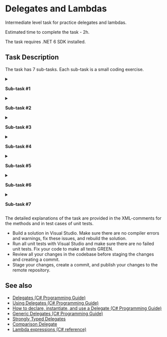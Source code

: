 # Delegates and Lambdas

Intermediate level task for practice delegates and lambdas. 

Estimated time to complete the task - 2h.  

The task requires .NET 6 SDK installed.   

## Task Description

The task has 7 sub-tasks. Each sub-task is a small coding exercise.

<details>
<summary>

**Sub-task #1**

</summary>
      
- Open the [FunctionExtensions.cs](Delegates/FunctionExtensions.cs) file.

- Implement a generic `GenerateProgression` method that generates a sequence of the elements of type T using the following recurrent formula: 

   $`x_1=a, x_{n+1}=f(x_n), n = 1, 2, ...`$

   The count of requested elements is defined by the given number.
  
- [Arithmetic](https://www.wikiwand.com/en/Arithmetic_progression) and [geometric](https://www.wikiwand.com/en/Geometric_progression) progressions are used as test sequences.

</details>

<details>
<summary>

**Sub-task #2**

</summary>

- Open the [FunctionExtensions.cs](Delegates/FunctionExtensions.cs) file.

- Implement a generic `GenerateProgression` method which generates a sequence of the elements of type T using the following recurrent formula: 

   $`x_1=a, x_{n+1}=f(x_n), n = 1, 2, ...`$

   The count of requested elements is defined by the condition.

- [Arithmetic](https://www.wikiwand.com/en/Arithmetic_progression) and [geometric](https://www.wikiwand.com/en/Geometric_progression) progressions are used as test sequences.

</details>

<details>
<summary>

**Sub-task #3**

</summary>

- Open the [FunctionExtensions.cs](Delegates/FunctionExtensions.cs) file.

- Implement a generic `GetElement` method which generates a `n`s element of the sequence using the following recurrent formula: 
   
   $`x_1=a, x_{n+1}=f(x_n), n = 1, 2, ...`$

- [Arithmetic](https://www.wikiwand.com/en/Arithmetic_progression) and [geometric](https://www.wikiwand.com/en/Geometric_progression) progressions are used as test sequences.

</details>

<details>
<summary>

**Sub-task #4**

</summary>

- Open the [FunctionExtensions.cs](Delegates/FunctionExtensions.cs) file.

- Implement a generic `Calculate` method which calculates a `value` as a composition of sequentially executed binary operation $`operation(x, y)`$ on the elements of the sequence by the rule:

   $`value = operation(x_1, x_2)`$, $`value = operation(value, x_3)`$,  ... , $`value = operation(value, x_n)`$

- The elements of the sequence are generated by recurrent formula: 
   
   $`x_1=a, x_{n+1}=f(x_n), n = 1, 2, ...`$

   The count of requested elements for the calculation is defined by the given number.

- [Arithmetic](https://www.wikiwand.com/en/Arithmetic_progression) and [geometric](https://www.wikiwand.com/en/Geometric_progression) progressions are used as test sequences.

- Multiplication and addition operations are used as test operations.

</details>

<details>
<summary>

**Sub-task #5**

</summary>

- Open the [FunctionExtensions.cs](Delegates/FunctionExtensions.cs) file.

- Implement a generic `GenerateSequence` method which generates a sequence of the elements of type T using the following recurrent formula: 

   $`x_1 = a, x_2 = b, x_{n+1}=f(x_n, x_{n - 1}), n = 2, 3, ...`$

   The count of requested elements is defined by the given number.
     
- The following sequences are used as test sequences.

   $`x_1 = 1, x_2 = 1, x_{n + 1} = x_n +  x_{n - 1}, n = 2, 3, ...`$, where T - integer type;     
   $`x_1 = 1, x_2 = 2, x_{n + 1} = 6 x_n - 8 x_{n - 1}, n = 2, 3, ...`$, where T - integer type;    
   $`x_1 = 1, x_2 = 2, x_{n + 1} = x_n +  x_{n - 1} / x_{n}, n = 2, 3, ...`$, where T - real type.

</details>

<details>
<summary>

**Sub-task #6**

</summary>

- Open the [FunctionExtensions.cs](Delegates/FunctionExtensions.cs) file.

- Implement the generic `FindMax` method which finds maximum from two elements of the type `T` according to comparer logic.

</details>

<details>
<summary>

**Sub-task #7**

</summary>

- Open the [FunctionExtensions.cs](Delegates/FunctionExtensions.cs) file.

- Implement the generic `CombinePredicates` method which allows to combine several predicate conditions using the logical AND operation (&&).

</details>

The detailed explanations of the task are provided in the XML-comments for the methods and in test cases of unit tests.
- Build a solution in Visual Studio. Make sure there are no compiler errors and warnings, fix these issues, and rebuild the solution.
- Run all unit tests with Visual Studio and make sure there are no failed unit tests. Fix your code to make all tests GREEN.
- Review all your changes in the codebase before staging the changes and creating a commit.
- Stage your changes, create a commit, and publish your changes to the remote repository.

## See also

- [Delegates (C# Programming Guide)](https://learn.microsoft.com/en-us/previous-versions/visualstudio/visual-studio-2010/ms173171(v=vs.100))
- [Using Delegates (C# Programming Guide)](https://learn.microsoft.com/en-us/dotnet/csharp/programming-guide/delegates/using-delegates )
- [How to declare, instantiate, and use a Delegate (C# Programming Guide)](https://learn.microsoft.com/en-us/dotnet/csharp/programming-guide/delegates/how-to-declare-instantiate-and-use-a-delegate)
- [Generic Delegates (C# Programming Guide)](https://learn.microsoft.com/en-us/dotnet/csharp/programming-guide/generics/generic-delegates)
- [Strongly Typed Delegates](https://learn.microsoft.com/en-us/dotnet/csharp/delegates-strongly-typed)
- [Comparison<T> Delegate](https://learn.microsoft.com/en-us/dotnet/api/system.comparison-1?view=net-7.0)
- [Lambda expressions (C# reference)](https://learn.microsoft.com/en-us/dotnet/csharp/language-reference/operators/lambda-expressions)
